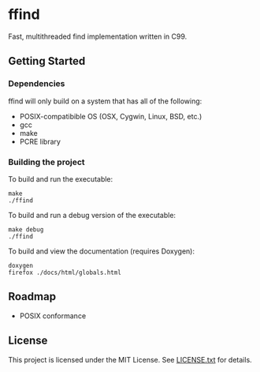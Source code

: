 # ffind
Fast, multithreaded find implementation written in C99.

## Getting Started

### Dependencies
ffind will only build on a system that has all of the following:
* POSIX-compatibible OS (OSX, Cygwin, Linux, BSD, etc.)
* gcc
* make
* PCRE library

### Building the project

To build and run the executable:
```shell
make
./ffind
```

To build and run a debug version of the executable:
```shell
make debug
./ffind
```

To build and view the documentation (requires Doxygen):
```shell
doxygen
firefox ./docs/html/globals.html
```

## Roadmap
* POSIX conformance

## License
This project is licensed under the MIT License. See [LICENSE.txt](LICENSE.txt) for details.
